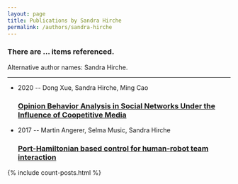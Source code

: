 ```yaml
---
layout: page
title: Publications by Sandra Hirche
permalink: /authors/sandra-hirche
---
```


<h3 id="number-posts">There are ... items referenced.</h3>
<p id='info-authors'>Alternative author names: Sandra Hirche.</p>
<hr />
<ul class="post-list">
<li><span class='post-meta'>2020 -- Dong Xue, Sandra Hirche, Ming Cao</span><h3><a class='post-link' href="{{ site.baseurl }}/opinion-behavior-analysis-in-social-networks-under-the-influence-of-coopetitive-media">Opinion Behavior Analysis in Social Networks Under the Influence of Coopetitive Media</a></h3></li>
<li><span class='post-meta'>2017 -- Martin Angerer, Selma Music, Sandra Hirche</span><h3><a class='post-link' href="{{ site.baseurl }}/port-hamiltonian-based-control-for-human-robot-team-interaction">Port-Hamiltonian based control for human-robot team interaction</a></h3></li>

</ul>
{% include count-posts.html %}
